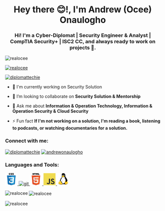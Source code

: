 <h1 align="center">Hey there 😊!, I'm Andrew (Ocee) Onaulogho</h1>
<h3 align="center">Hi! I'm a Cyber-Diplomat | Security Engineer & Analyst | CompTIA Security+ | ISC2 CC, and always ready to work on projects 🐐.</h3>

<p align="left"> <img src="https://komarev.com/ghpvc/?username=realocee&label=Profile%20views&color=0e75b6&style=plastic" alt="realocee" /> </p>

<p align="left"> <a href="https://github.com/ryo-ma/github-profile-trophy"><img src="https://github-profile-trophy.vercel.app/?username=realocee" alt="realocee" /></a> </p>

<p align="left"> <a href="https://twitter.com/diplomattechie" target="blank"><img src="https://img.shields.io/twitter/follow/diplomattechie?logo=twitter&style=for-the-badge" alt="diplomattechie" /></a> </p>

- 🔭 I'm currently working on Security Solution

- 👯 I’m looking to collaborate on **Security Solution & Mentorship**

- 💬 Ask me about **Information & Operation Technology, Information & Operation Security & Cloud Security**

- ⚡ Fun fact **If I'm not working on a solution, I'm reading a book, listening to podcasts, or watching documentaries for a solution.**

<h3 align="left">Connect with me:</h3>
<p align="left">
<a href="https://twitter.com/diplomattechie" target="blank"><img align="center" src="https://raw.githubusercontent.com/rahuldkjain/github-profile-readme-generator/master/src/images/icons/Social/twitter.svg" alt="diplomattechie" height="30" width="40" /></a>
<a href="https://linkedin.com/in/andrewonaulogho" target="blank"><img align="center" src="https://raw.githubusercontent.com/rahuldkjain/github-profile-readme-generator/master/src/images/icons/Social/linked-in-alt.svg" alt="andrewonaulogho" height="30" width="40" /></a>
</p>

<h3 align="left">Languages and Tools:</h3>
<p align="left"> <a href="https://www.w3schools.com/css/" target="_blank" rel="noreferrer"> <img src="https://raw.githubusercontent.com/devicons/devicon/master/icons/css3/css3-original-wordmark.svg" alt="css3" width="40" height="40"/> </a> <a href="https://git-scm.com/" target="_blank" rel="noreferrer"> <img src="https://www.vectorlogo.zone/logos/git-scm/git-scm-icon.svg" alt="git" width="40" height="40"/> </a> <a href="https://www.w3.org/html/" target="_blank" rel="noreferrer"> <img src="https://raw.githubusercontent.com/devicons/devicon/master/icons/html5/html5-original-wordmark.svg" alt="html5" width="40" height="40"/> </a> <a href="https://developer.mozilla.org/en-US/docs/Web/JavaScript" target="_blank" rel="noreferrer"> <img src="https://raw.githubusercontent.com/devicons/devicon/master/icons/javascript/javascript-original.svg" alt="javascript" width="40" height="40"/> </a> <a href="https://www.linux.org/" target="_blank" rel="noreferrer"> <img src="https://raw.githubusercontent.com/devicons/devicon/master/icons/linux/linux-original.svg" alt="linux" width="40" height="40"/> </a> </p>

<p><img align="left" src="https://github-readme-stats.vercel.app/api/top-langs?username=realocee&show_icons=true&theme=dark&locale=en&layout=compact" alt="realocee" /></p>

<p>&nbsp;<img align="center" src="https://github-readme-stats.vercel.app/api?username=realocee&show_icons=true&theme=dark&locale=en" alt="realocee" /></p>

<p><img align="center" src="https://github-readme-streak-stats.herokuapp.com/?user=realocee&theme=dark" alt="realocee" /></p>

